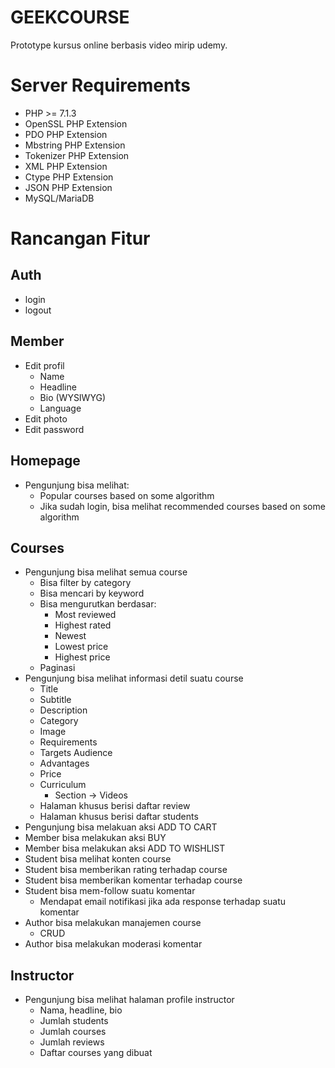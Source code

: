 # GEEKCOURSE
Prototype kursus online berbasis video mirip udemy.

# Server Requirements
* PHP >= 7.1.3
* OpenSSL PHP Extension
* PDO PHP Extension
* Mbstring PHP Extension
* Tokenizer PHP Extension
* XML PHP Extension
* Ctype PHP Extension
* JSON PHP Extension
* MySQL/MariaDB

# Rancangan Fitur

## Auth
* login 
* logout

## Member
* Edit profil
	* Name
	* Headline
	* Bio (WYSIWYG)
	* Language
* Edit photo
* Edit password

## Homepage
* Pengunjung bisa melihat:
	* Popular courses based on some algorithm
	* Jika sudah login, bisa melihat recommended courses based on some algorithm

## Courses
* Pengunjung bisa melihat semua course
	* Bisa filter by category
	* Bisa mencari by keyword
	* Bisa mengurutkan berdasar:
		* Most reviewed
		* Highest rated
		* Newest
		* Lowest price
		* Highest price
	* Paginasi
* Pengunjung bisa melihat informasi detil suatu course
	* Title
	* Subtitle
	* Description
	* Category
	* Image
	* Requirements
	* Targets Audience
	* Advantages
	* Price
	* Curriculum
		* Section -> Videos
    * Halaman khusus berisi daftar review
    * Halaman khusus berisi daftar students
* Pengunjung bisa melakuan aksi ADD TO CART
* Member bisa melakukan aksi BUY
* Member bisa melakukan aksi ADD TO WISHLIST
* Student bisa melihat konten course
* Student bisa memberikan rating terhadap course
* Student bisa memberikan komentar terhadap course
* Student bisa mem-follow suatu komentar
	* Mendapat email notifikasi jika ada response terhadap suatu komentar
* Author bisa melakukan manajemen course
	* CRUD
* Author bisa melakukan moderasi komentar

## Instructor
* Pengunjung bisa melihat halaman profile instructor
	* Nama, headline, bio
	* Jumlah students
	* Jumlah courses
	* Jumlah reviews
	* Daftar courses yang dibuat
